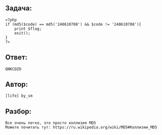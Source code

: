 ## Задача: 

    <?php
	if (md5($code) == md5('240610708') && $code != '240610708'){
		print $flag;
		exit();
	}
	?>

## Ответ:
    QNKCDZO

## Автор: 
    [life] by_sm

## Разбор:
    Все очень легко, это просто коллизия MD5
    Можете почитать тут: https://ru.wikipedia.org/wiki/MD5#Коллизии_MD5
